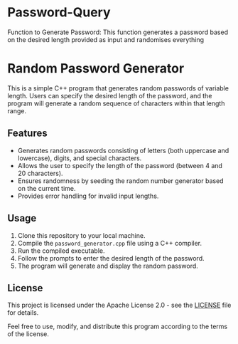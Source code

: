 # Password-Query



Function to Generate Password: This function generates a password based on the desired length provided as input and randomises everything



# Random Password Generator

This is a simple C++ program that generates random passwords of variable length. Users can specify the desired length of the password, and the program will generate a random sequence of characters within that length range.

## Features

- Generates random passwords consisting of letters (both uppercase and lowercase), digits, and special characters.
- Allows the user to specify the length of the password (between 4 and 20 characters).
- Ensures randomness by seeding the random number generator based on the current time.
- Provides error handling for invalid input lengths.

## Usage

1. Clone this repository to your local machine.
2. Compile the `password_generator.cpp` file using a C++ compiler.
3. Run the compiled executable.
4. Follow the prompts to enter the desired length of the password.
5. The program will generate and display the random password.



## License

This project is licensed under the Apache License 2.0 - see the [LICENSE](LICENSE) file for details.

Feel free to use, modify, and distribute this program according to the terms of the license.

